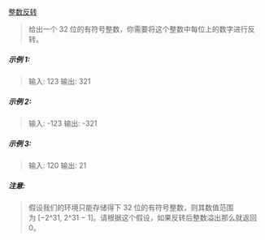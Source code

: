 [整数反转](https://leetcode-cn.com/problems/reverse-integer)

> 给出一个 32 位的有符号整数，你需要将这个整数中每位上的数字进行反转。

##### 示例 1:

> 输入: 123
> 输出: 321

##### 示例 2:

> 输入: -123
> 输出: -321

##### 示例 3:

> 输入: 120
> 输出: 21

##### 注意:

> 假设我们的环境只能存储得下 32 位的有符号整数，则其数值范围为 \[−2^31, 2^31 − 1]。请根据这个假设，如果反转后整数溢出那么就返回 0。
